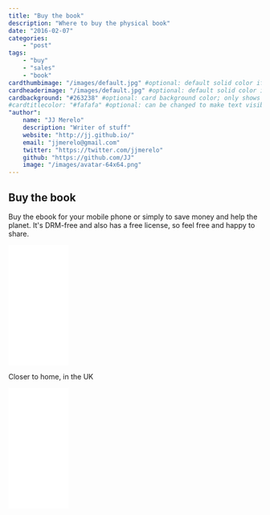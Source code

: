 ```yaml
---
title: "Buy the book"
description: "Where to buy the physical book"
date: "2016-02-07"
categories:
    - "post"
tags:
    - "buy"
    - "sales"
    - "book"
cardthumbimage: "/images/default.jpg" #optional: default solid color if unset
cardheaderimage: "/images/default.jpg" #optional: default solid color if unset
cardbackground: "#263238" #optional: card background color; only shows when no image specified
#cardtitlecolor: "#fafafa" #optional: can be changed to make text visible over card image
"author":
    name: "JJ Merelo"
    description: "Writer of stuff"
    website: "http://jj.github.io/"
    email: "jjmerelo@gmail.com"
    twitter: "https://twitter.com/jjmerelo"
    github: "https://github.com/JJ"
    image: "/images/avatar-64x64.png"
---
```


## Buy the book

Buy the ebook for your mobile phone or simply to save money and help
the planet. It's DRM-free and also has a free license, so feel free
and happy to share.



<iframe style="width:120px;height:240px;" marginwidth="0" marginheight="0" scrolling="no" frameborder="0" src="//ws-na.amazon-adsystem.com/widgets/q?ServiceVersion=20070822&OneJS=1&Operation=GetAdHtml&MarketPlace=US&source=ss&ref=ss_til&ad_type=product_link&tracking_id=perltutobyjjmere&marketplace=amazon&region=US&placement=B01AF7WIHU&asins=B01AF7WIHU&linkId=2FHR33NKVP6L6FKR&show_border=true&link_opens_in_new_window=true">
</iframe>

Closer to home, in the UK

<iframe style="width:120px;height:240px;" marginwidth="0" marginheight="0" scrolling="no" frameborder="0" src="//ws-eu.amazon-adsystem.com/widgets/q?ServiceVersion=20070822&OneJS=1&Operation=GetAdHtml&MarketPlace=GB&source=ss&ref=ss_til&ad_type=product_link&tracking_id=severawebsite-21&marketplace=amazon&region=GB&placement=B01AF7WIHU&asins=B01AF7WIHU&linkId=&show_border=true&link_opens_in_new_window=true">
</iframe>
